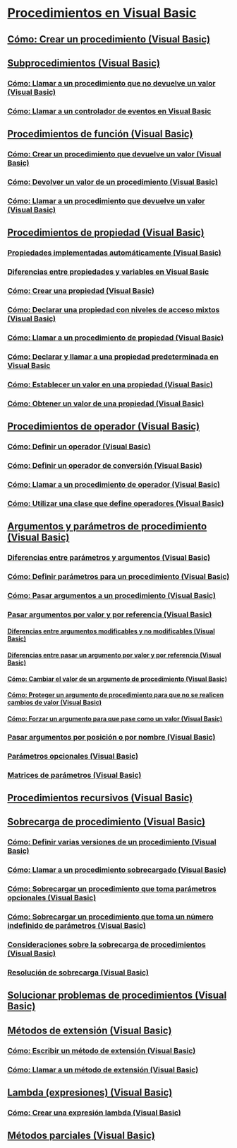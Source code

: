 # [Procedimientos en Visual Basic](index.md)
## [Cómo: Crear un procedimiento (Visual Basic)](how-to-create-a-procedure.md)
## [Subprocedimientos (Visual Basic)](sub-procedures.md)
### [Cómo: Llamar a un procedimiento que no devuelve un valor (Visual Basic)](how-to-call-a-procedure-that-does-not-return-a-value.md)
### [Cómo: Llamar a un controlador de eventos en Visual Basic](how-to-call-an-event-handler.md)
## [Procedimientos de función (Visual Basic)](function-procedures.md)
### [Cómo: Crear un procedimiento que devuelve un valor (Visual Basic)](how-to-create-a-procedure-that-returns-a-value.md)
### [Cómo: Devolver un valor de un procedimiento (Visual Basic)](how-to-return-a-value-from-a-procedure.md)
### [Cómo: Llamar a un procedimiento que devuelve un valor (Visual Basic)](how-to-call-a-procedure-that-returns-a-value.md)
## [Procedimientos de propiedad (Visual Basic)](property-procedures.md)
### [Propiedades implementadas automáticamente (Visual Basic)](auto-implemented-properties.md)
### [Diferencias entre propiedades y variables en Visual Basic](differences-between-properties-and-variables.md)
### [Cómo: Crear una propiedad (Visual Basic)](how-to-create-a-property.md)
### [Cómo: Declarar una propiedad con niveles de acceso mixtos (Visual Basic)](how-to-declare-a-property-with-mixed-access-levels.md)
### [Cómo: Llamar a un procedimiento de propiedad (Visual Basic)](how-to-call-a-property-procedure.md)
### [Cómo: Declarar y llamar a una propiedad predeterminada en Visual Basic](how-to-declare-and-call-a-default-property.md)
### [Cómo: Establecer un valor en una propiedad (Visual Basic)](how-to-put-a-value-in-a-property.md)
### [Cómo: Obtener un valor de una propiedad (Visual Basic)](how-to-get-a-value-from-a-property.md)
## [Procedimientos de operador (Visual Basic)](operator-procedures.md)
### [Cómo: Definir un operador (Visual Basic)](how-to-define-an-operator.md)
### [Cómo: Definir un operador de conversión (Visual Basic)](how-to-define-a-conversion-operator.md)
### [Cómo: Llamar a un procedimiento de operador (Visual Basic)](how-to-call-an-operator-procedure.md)
### [Cómo: Utilizar una clase que define operadores (Visual Basic)](how-to-use-a-class-that-defines-operators.md)
## [Argumentos y parámetros de procedimiento (Visual Basic)](procedure-parameters-and-arguments.md)
### [Diferencias entre parámetros y argumentos (Visual Basic)](differences-between-parameters-and-arguments.md)
### [Cómo: Definir parámetros para un procedimiento (Visual Basic)](how-to-define-a-parameter-for-a-procedure.md)
### [Cómo: Pasar argumentos a un procedimiento (Visual Basic)](how-to-pass-arguments-to-a-procedure.md)
### [Pasar argumentos por valor y por referencia (Visual Basic)](passing-arguments-by-value-and-by-reference.md)
#### [Diferencias entre argumentos modificables y no modificables (Visual Basic)](differences-between-modifiable-and-nonmodifiable-arguments.md)
#### [Diferencias entre pasar un argumento por valor y por referencia (Visual Basic)](differences-between-passing-an-argument-by-value-and-by-reference.md)
#### [Cómo: Cambiar el valor de un argumento de procedimiento (Visual Basic)](how-to-change-the-value-of-a-procedure-argument.md)
#### [Cómo: Proteger un argumento de procedimiento para que no se realicen cambios de valor (Visual Basic)](how-to-protect-a-procedure-argument-against-value-changes.md)
#### [Cómo: Forzar un argumento para que pase como un valor (Visual Basic)](how-to-force-an-argument-to-be-passed-by-value.md)
### [Pasar argumentos por posición o por nombre (Visual Basic)](passing-arguments-by-position-and-by-name.md)
### [Parámetros opcionales (Visual Basic)](optional-parameters.md)
### [Matrices de parámetros (Visual Basic)](parameter-arrays.md)
## [Procedimientos recursivos (Visual Basic)](recursive-procedures.md)
## [Sobrecarga de procedimiento (Visual Basic)](procedure-overloading.md)
### [Cómo: Definir varias versiones de un procedimiento (Visual Basic)](how-to-define-multiple-versions-of-a-procedure.md)
### [Cómo: Llamar a un procedimiento sobrecargado (Visual Basic)](how-to-call-an-overloaded-procedure.md)
### [Cómo: Sobrecargar un procedimiento que toma parámetros opcionales (Visual Basic)](how-to-overload-a-procedure-that-takes-optional-parameters.md)
### [Cómo: Sobrecargar un procedimiento que toma un número indefinido de parámetros (Visual Basic)](how-to-overload-a-procedure-that-takes-an-indefinite-number-of-parameters.md)
### [Consideraciones sobre la sobrecarga de procedimientos (Visual Basic)](considerations-in-overloading-procedures.md)
### [Resolución de sobrecarga (Visual Basic)](overload-resolution.md)
## [Solucionar problemas de procedimientos (Visual Basic)](troubleshooting-procedures.md)
## [Métodos de extensión (Visual Basic)](extension-methods.md)
### [Cómo: Escribir un método de extensión (Visual Basic)](how-to-write-an-extension-method.md)
### [Cómo: Llamar a un método de extensión (Visual Basic)](how-to-call-an-extension-method.md)
## [Lambda (expresiones) (Visual Basic)](lambda-expressions.md)
### [Cómo: Crear una expresión lambda (Visual Basic)](how-to-create-a-lambda-expression.md)
## [Métodos parciales (Visual Basic)](partial-methods.md)

